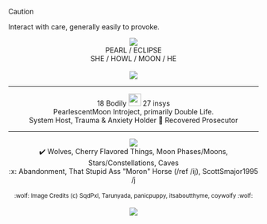 > [!CAUTION]
> Interact with care, generally easily to provoke.
<p align="center">
<img src="https://i.imgur.com/r5QUUto.gif">
<br>
PEARL / ECLIPSE
<br>
SHE / HOWL / MOON / HE
<br><br>
<img src="https://i.imgur.com/tbPdQm7.png"><br>
<hr/><p align="center">
18 Bodily <img src="https://i.imgur.com/OaBxUZe.png" width="25" height="25"> 27 insys
<br>
PearlescentMoon Introject, primarily Double Life. <br>
System Host, Trauma & Anxiety Holder 🌙 Recovered Prosecutor
<hr/><p align="center">
<img src="https://i.imgur.com/ounEiPP.gif"> <br>
✔️ Wolves, Cherry Flavored Things, Moon Phases/Moons, Stars/Constellations, Caves
<br>
:x: Abandonment, That Stupid Ass "Moron" Horse (/ref /ij), ScottSmajor1995 /j<br><br>
<sub> :wolf: Image Credits (c) SqdPxl, Tarunyada, panicpuppy, itsaboutthyme, coywolfy :wolf: </sub>
<br><br>
<img src="https://i.imgur.com/J5Apuo6.png">
